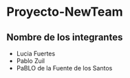 # Proyecto-NewTeam

## Nombre de los integrantes 
    
- Lucia Fuertes
- Pablo Zuil
- PaBLO de la Fuente de los Santos

